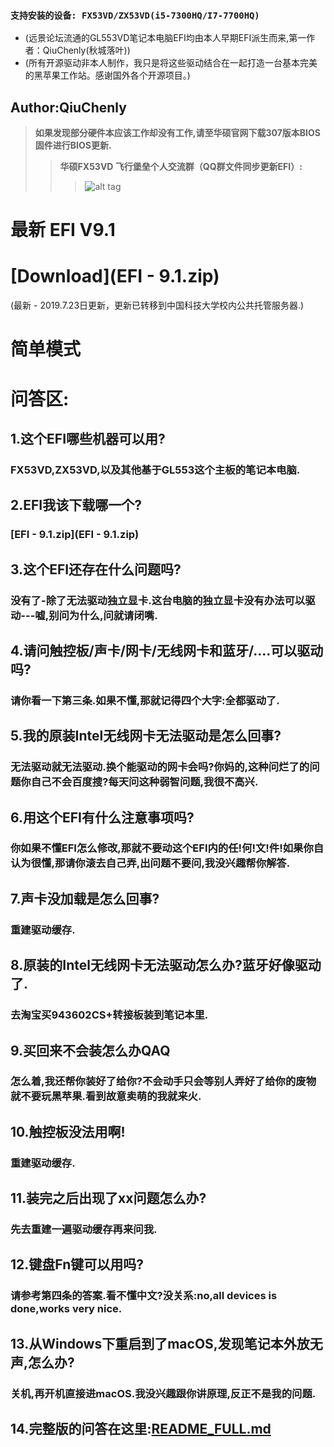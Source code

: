 ### `支持安装的设备: FX53VD/ZX53VD(i5-7300HQ/I7-7700HQ)`
- (远景论坛流通的GL553VD笔记本电脑EFI均由本人早期EFI派生而来,第一作者：QiuChenly(秋城落叶))
- (所有开源驱动非本人制作，我只是将这些驱动结合在一起打造一台基本完美的黑苹果工作站。感谢国外各个开源项目。)
##  Author:QiuChenly
>  **如果发现部分硬件本应该工作却没有工作,请至华硕官网下载307版本BIOS固件进行BIOS更新.** 
>> **华硕FX53VD 飞行堡垒个人交流群（QQ群文件同步更新EFI）:** 
>>> ![alt tag](https://raw.github.com/QiuChenly/ASUS_FX53VD_10.13.1EFI/master/macOS10.12_98%25%E5%AE%8C%E7%BE%8Eefi/QQ.jpg)
# 最新 EFI V9.1
# [Download](EFI - 9.1.zip)
(最新 - 2019.7.23日更新，更新已转移到中国科技大学校内公共托管服务器.)


# 简单模式

# 问答区:
## 1.这个EFI哪些机器可以用?
### FX53VD,ZX53VD,以及其他基于GL553这个主板的笔记本电脑.
## 2.EFI我该下载哪一个?
### [EFI - 9.1.zip](EFI - 9.1.zip)
## 3.这个EFI还存在什么问题吗?
### 没有了-除了无法驱动独立显卡.这台电脑的独立显卡没有办法可以驱动---嘘,别问为什么,问就请闭嘴.
## 4.请问触控板/声卡/网卡/无线网卡和蓝牙/....可以驱动吗?
### 请你看一下第三条.如果不懂,那就记得四个大字:全都驱动了.
## 5.我的原装Intel无线网卡无法驱动是怎么回事?
### 无法驱动就无法驱动.换个能驱动的网卡会吗?你妈的,这种问烂了的问题你自己不会百度搜?每天问这种弱智问题,我很不高兴.
## 6.用这个EFI有什么注意事项吗?
### 你如果不懂EFI怎么修改,那就不要动这个EFI内的任!何!文!件!如果你自认为很懂,那请你滚去自己弄,出问题不要问,我没兴趣帮你解答.
## 7.声卡没加载是怎么回事?
### 重建驱动缓存.
## 8.原装的Intel无线网卡无法驱动怎么办?蓝牙好像驱动了.
### 去淘宝买943602CS+转接板装到笔记本里.
## 9.买回来不会装怎么办QAQ
### 怎么着,我还帮你装好了给你?不会动手只会等别人弄好了给你的废物就不要玩黑苹果.看到故意卖萌的我就来火.
## 10.触控板没法用啊!
### 重建驱动缓存.
## 11.装完之后出现了xx问题怎么办?
### 先去重建一遍驱动缓存再来问我.
## 12.键盘Fn键可以用吗?
### 请参考第四条的答案.看不懂中文?没关系:no,all devices is done,works very nice.
## 13.从Windows下重启到了macOS,发现笔记本外放无声,怎么办?
### 关机,再开机直接进macOS.我没兴趣跟你讲原理,反正不是我的问题.
## 14.完整版的问答在这里:[README_FULL.md](README_FULL.md)
